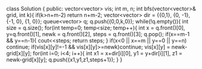 class Solution {
public:
vector<vector<int>> vis;
int m, n;
int bfs(vector<vector<int>>& grid, int k){
if(k>n+m-2)
return n+m-2;
vector<vector<int>> dir = {{0,1}, {0, -1}, {-1, 0}, {1, 0}};
queue<vector<int>> q;
q.push({0,0,k,0});
while(!q.empty()){
int size = q.size();
for(int temp=0; temp<size; temp++){
int x = q.front()[0], y=q.front()[1], newk = q.front()[2], steps = q.front()[3];
q.pop();
if(x==m-1 && y==n-1){
cout<<steps;
return steps;
}
if(x<0 || x==m || y==0 || y==n) continue;
if(vis[x][y]!=-1 && vis[x][y]>=newk)continue;
vis[x][y] = newk-grid[x][y];
for(int i=0; i<4; i++){
int x1 = x+dir[i][0], y1 = y+dir[i][1], z1 = newk-grid[x][y];
q.push({x1,y1,z1,steps+1});
}
}